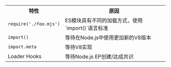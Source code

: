 <table>
  <tr>
    <th>特性</th>
    <th>原因</th>
  </tr>
  <tr>
    <td><code>require('./foo.mjs')</code></td>
    <td>ES模块具有不同的加载方式，使用 `import()`语言标准</td>
  </tr>
  <tr>
    <td><code>import()</code></td>
    <td>等待在Node.js中使用更加新的V8版本</td>
  </tr>
  <tr>
    <td><code>import.meta</code></td>
    <td>等待V8实现</td>
  </tr>
  <tr>
    <td>Loader Hooks</td>
    <td>等待Node.js EP创建/达成共识</td>
  </tr>
</table>